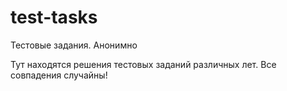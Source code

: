 # test-tasks
Тестовые задания. Анонимно


Тут находятся решения тестовых заданий различных лет. Все совпадения случайны!

